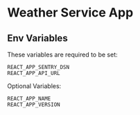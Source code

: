 # Weather Service App


## Env Variables
These variables are required to be set:

```
REACT_APP_SENTRY_DSN
REACT_APP_API_URL
```

Optional Variables:

```
REACT_APP_NAME
REACT_APP_VERSION
```
